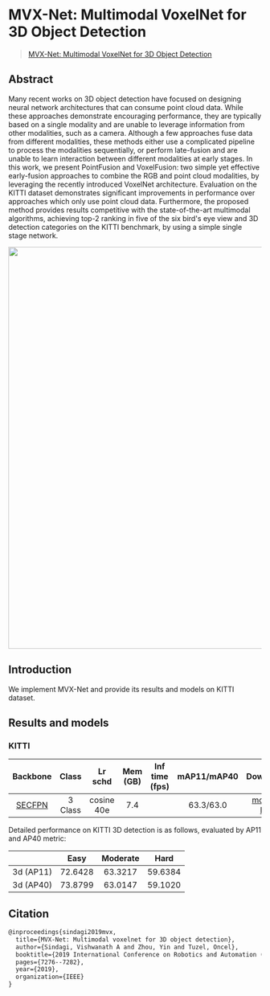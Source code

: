 # MVX-Net: Multimodal VoxelNet for 3D Object Detection

> [MVX-Net: Multimodal VoxelNet for 3D Object Detection](https://arxiv.org/abs/1904.01649)

<!-- [ALGORITHM] -->

## Abstract

Many recent works on 3D object detection have focused on designing neural network architectures that can consume point cloud data. While these approaches demonstrate encouraging performance, they are typically based on a single modality and are unable to leverage information from other modalities, such as a camera. Although a few approaches fuse data from different modalities, these methods either use a complicated pipeline to process the modalities sequentially, or perform late-fusion and are unable to learn interaction between different modalities at early stages. In this work, we present PointFusion and VoxelFusion: two simple yet effective early-fusion approaches to combine the RGB and point cloud modalities, by leveraging the recently introduced VoxelNet architecture. Evaluation on the KITTI dataset demonstrates significant improvements in performance over approaches which only use point cloud data. Furthermore, the proposed method provides results competitive with the state-of-the-art multimodal algorithms, achieving top-2 ranking in five of the six bird's eye view and 3D detection categories on the KITTI benchmark, by using a simple single stage network.

<div align=center>
<img src="https://user-images.githubusercontent.com/79644370/143880819-560675ca-e7e3-4d77-8808-ea661ff8e6e6.png" width="800"/>
</div>

## Introduction

We implement MVX-Net and provide its results and models on KITTI dataset.

## Results and models

### KITTI

|                               Backbone                                |  Class  |  Lr schd   | Mem (GB) | Inf time (fps) | mAP11/mAP40 |                                                                                                                                                                           Download                                                                                                                                                                           |
| :-------------------------------------------------------------------: | :-----: | :--------: | :------: | :------------: | :---------: | :----------------------------------------------------------------------------------------------------------------------------------------------------------------------------------------------------------------------------------------------------------------------------------------------------------------------------------------------------------: |
| [SECFPN](./dv_mvx-fpn_second_secfpn_adamw_2x8_40e_kitti-3d-3class.py) | 3 Class | cosine 40e |   7.4    |                |  63.3/63.0  | [model](https://download.openmmlab.com/mmdetection3d/v1.0.0_models/mvxnet/dv_mvx-fpn_second_secfpn_adamw_2x8_40e_kitti-3d-3class/dv_mvx-fpn_second_secfpn_adamw_2x8_40e_kitti-3d-3class-5a3a671a.pth) \| [log](https://download.openmmlab.com/mmdetection3d/v1.0.0_models/mvxnet/dv_mvx-fpn_second_secfpn_adamw_2x8_40e_kitti-3d-3class/20230215_133955.log) |

Detailed performance on KITTI 3D detection is as follows, evaluated by AP11 and AP40 metric:

|           |  Easy   | Moderate |  Hard   |
| --------- | :-----: | :------: | :-----: |
| 3d (AP11) | 72.6428 | 63.3217  | 59.6384 |
| 3d (AP40) | 73.8799 | 63.0147  | 59.1020 |

## Citation

```latex
@inproceedings{sindagi2019mvx,
  title={MVX-Net: Multimodal voxelnet for 3D object detection},
  author={Sindagi, Vishwanath A and Zhou, Yin and Tuzel, Oncel},
  booktitle={2019 International Conference on Robotics and Automation (ICRA)},
  pages={7276--7282},
  year={2019},
  organization={IEEE}
}
```
